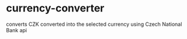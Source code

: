 # currency-converter
converts CZK converted into the selected currency using Czech National Bank api
